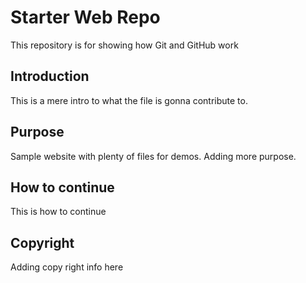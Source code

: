 # Starter Web Repo

This repository is for showing how Git and GitHub work
## Introduction

This is a mere intro to what the file is gonna contribute to.

## Purpose

Sample website with plenty of files for demos. Adding more purpose.

## How to continue

This is how to continue

## Copyright

Adding copy right info here